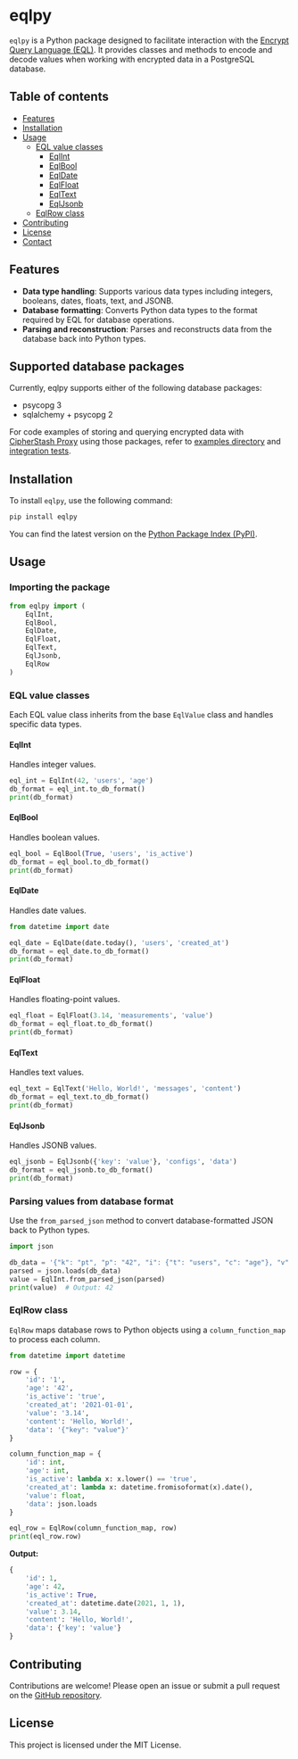 # eqlpy

`eqlpy` is a Python package designed to facilitate interaction with the [Encrypt Query Language (EQL)](https://github.com/cipherstash/encrypt-query-language). It provides classes and methods to encode and decode values when working with encrypted data in a PostgreSQL database.

## Table of contents

- [Features](#features)
- [Installation](#installation)
- [Usage](#usage)
  - [EQL value classes](#eql-value-classes)
    - [EqlInt](#eqlint)
    - [EqlBool](#eqlbool)
    - [EqlDate](#eqldate)
    - [EqlFloat](#eqlfloat)
    - [EqlText](#eqltext)
    - [EqlJsonb](#eqljsonb)
  - [EqlRow class](#eqlrow-class)
- [Contributing](#contributing)
- [License](#license)
- [Contact](#contact)

## Features

- **Data type handling**: Supports various data types including integers, booleans, dates, floats, text, and JSONB.
- **Database formatting**: Converts Python data types to the format required by EQL for database operations.
- **Parsing and reconstruction**: Parses and reconstructs data from the database back into Python types.

## Supported database packages

Currently, eqlpy supports either of the following database packages:

* psycopg 3
* sqlalchemy + psycopg 2

For code examples of storing and querying encrypted data with [CipherStash Proxy](https://cipherstash.com/docs/getting-started/cipherstash-proxy) using those packages, refer to [examples directory](examples/) and [integration tests](tests/integration/).


## Installation

To install `eqlpy`, use the following command:

```bash
pip install eqlpy
```

You can find the latest version on the [Python Package Index (PyPI)](https://pypi.org/project/eqlpy).

## Usage

### Importing the package

```python
from eqlpy import (
    EqlInt,
    EqlBool,
    EqlDate,
    EqlFloat,
    EqlText,
    EqlJsonb,
    EqlRow
)
```

### EQL value classes

Each EQL value class inherits from the base `EqlValue` class and handles specific data types.

#### EqlInt

Handles integer values.

```python
eql_int = EqlInt(42, 'users', 'age')
db_format = eql_int.to_db_format()
print(db_format)
```

#### EqlBool

Handles boolean values.

```python
eql_bool = EqlBool(True, 'users', 'is_active')
db_format = eql_bool.to_db_format()
print(db_format)
```

#### EqlDate

Handles date values.

```python
from datetime import date

eql_date = EqlDate(date.today(), 'users', 'created_at')
db_format = eql_date.to_db_format()
print(db_format)
```

#### EqlFloat

Handles floating-point values.

```python
eql_float = EqlFloat(3.14, 'measurements', 'value')
db_format = eql_float.to_db_format()
print(db_format)
```

#### EqlText

Handles text values.

```python
eql_text = EqlText('Hello, World!', 'messages', 'content')
db_format = eql_text.to_db_format()
print(db_format)
```

#### EqlJsonb

Handles JSONB values.

```python
eql_jsonb = EqlJsonb({'key': 'value'}, 'configs', 'data')
db_format = eql_jsonb.to_db_format()
print(db_format)
```

### Parsing values from database format

Use the `from_parsed_json` method to convert database-formatted JSON back to Python types.

```python
import json

db_data = '{"k": "pt", "p": "42", "i": {"t": "users", "c": "age"}, "v": 1, "q": null}'
parsed = json.loads(db_data)
value = EqlInt.from_parsed_json(parsed)
print(value)  # Output: 42
```

### EqlRow class

`EqlRow` maps database rows to Python objects using a `column_function_map` to process each column.

```python
from datetime import datetime

row = {
    'id': '1',
    'age': '42',
    'is_active': 'true',
    'created_at': '2021-01-01',
    'value': '3.14',
    'content': 'Hello, World!',
    'data': '{"key": "value"}'
}

column_function_map = {
    'id': int,
    'age': int,
    'is_active': lambda x: x.lower() == 'true',
    'created_at': lambda x: datetime.fromisoformat(x).date(),
    'value': float,
    'data': json.loads
}

eql_row = EqlRow(column_function_map, row)
print(eql_row.row)
```

**Output:**

```python
{
    'id': 1,
    'age': 42,
    'is_active': True,
    'created_at': datetime.date(2021, 1, 1),
    'value': 3.14,
    'content': 'Hello, World!',
    'data': {'key': 'value'}
}
```

## Contributing

Contributions are welcome! Please open an issue or submit a pull request on the [GitHub repository](https://github.com/cipherstash/eqlpy).

## License

This project is licensed under the MIT License.
